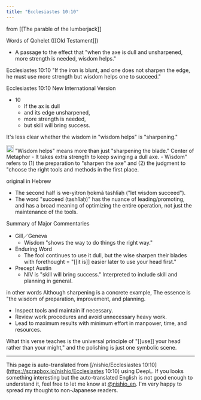 ```yaml
---
title: "Ecclesiastes 10:10"
---
```


from  [[The parable of the lumberjack]]

Words of Qohelet ([[Old Testament]])
- A passage to the effect that "when the axe is dull and unsharpened, more strength is needed, wisdom helps."

Ecclesiastes 10:10
"If the iron is blunt, and one does not sharpen the edge, he must use more strength but wisdom helps one to succeed."

Ecclesiastes 10:10
New International Version
- 10
    - If the ax is dull
    - and its edge unsharpened,
    - more strength is needed,
    - but skill will bring success.

It's less clear whether the wisdom in "wisdom helps" is "sharpening."

<img src='https://scrapbox.io/api/pages/nishio-en/o3/icon' alt='o3.icon' height="19.5"/>
"Wisdom helps" means more than just "sharpening the blade."
Center of Metaphor
- It takes extra strength to keep swinging a dull axe.
- Wisdom" refers to (1) the preparation to "sharpen the axe" and (2) the judgment to "choose the right tools and methods in the first place.

original in Hebrew
- The second half is we-yitron ḥokmâ tashlîaḥ ("let wisdom succeed").
- The word "succeed (tashlîaḥ)" has the nuance of leading/promoting, and has a broad meaning of optimizing the entire operation, not just the maintenance of the tools.

Summary of Major Commentaries
- Gill／Geneva
    - Wisdom "shows the way to do things the right way."
- Enduring Word
    - The fool continues to use it dull, but the wise sharpen their blades with forethought = "[[it is]] easier later to use your head first."
- Precept Austin
    - NIV is "skill will bring success." Interpreted to include skill and planning in general.

in other words
Although sharpening is a concrete example,
The essence is "the wisdom of preparation, improvement, and planning.
- Inspect tools and maintain if necessary.
- Review work procedures and avoid unnecessary heavy work.
- Lead to maximum results with minimum effort in manpower, time, and resources.

What this verse teaches is the universal principle of "[[use]] your head rather than your might," and the polishing is just one symbolic scene.

---
This page is auto-translated from [/nishio/Ecclesiastes 10:10](https://scrapbox.io/nishio/Ecclesiastes 10:10) using DeepL. If you looks something interesting but the auto-translated English is not good enough to understand it, feel free to let me know at [@nishio_en](https://twitter.com/nishio_en). I'm very happy to spread my thought to non-Japanese readers.